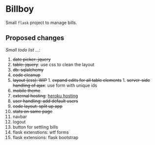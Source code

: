 # Billboy

Small `flask` project to manage bills.

## Proposed changes

*Small todo list ...*:

  1. ~~date picker: jquery~~
  1. ~~table: jquery~~: use css to clean the layout
  1. ~~db: sqlalchemy~~
  1. ~~code cleanup~~
  1. ~~layout (css): WIP~~
    1. ~~expand edits for all table elements~~
    1. ~~server-side handling of ajax~~: use form with unique ids
  1. ~~mobile theme~~
  1. ~~external hosting~~: [heroku hosting]
  1. ~~user handling: add default users~~
  1. ~~code layout: split up app~~
  1. ~~stats on same page~~
  1. navbar
  1. logout
  1. button for settling bills
  1. flask extenstions: wtf forms
  1. flask extensions: flask bootstrap

[heroku hosting]: http://billboy.herokuapp.com/
